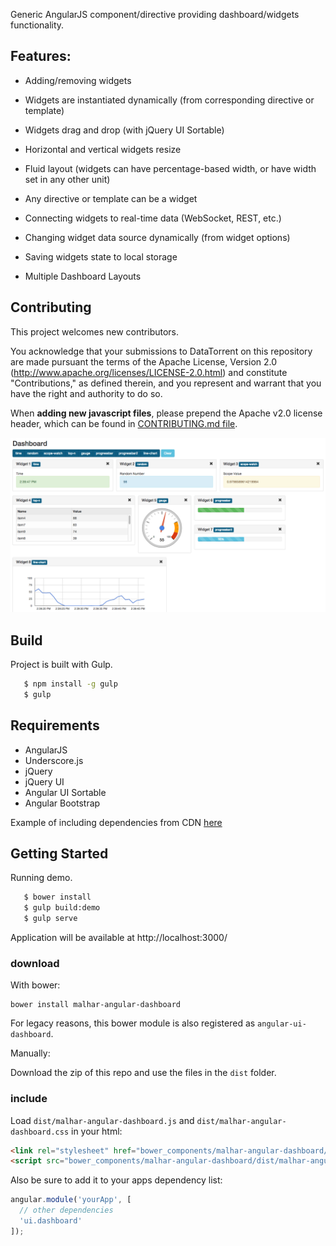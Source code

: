 Generic AngularJS component/directive providing dashboard/widgets functionality.


Features:
---------

 - Adding/removing widgets

 - Widgets are instantiated dynamically (from corresponding directive or template)

 - Widgets drag and drop (with jQuery UI Sortable)
 
 - Horizontal and vertical widgets resize

 - Fluid layout (widgets can have percentage-based width, or have width set in any other unit)

 - Any directive or template can be a widget

 - Connecting widgets to real-time data (WebSocket, REST, etc.)

 - Changing widget data source dynamically (from widget options)

 - Saving widgets state to local storage

 - Multiple Dashboard Layouts

Contributing
------------

This project welcomes new contributors.

You acknowledge that your submissions to DataTorrent on this repository are made pursuant the terms of the Apache License, Version 2.0 (http://www.apache.org/licenses/LICENSE-2.0.html) and constitute "Contributions," as defined therein, and you represent and warrant that you have the right and authority to do so.

When **adding new javascript files**, please prepend the Apache v2.0 license header, which can be found in [CONTRIBUTING.md file](https://github.com/DataTorrent/malhar-angular-dashboard/blob/master/CONTRIBUTING.md).


![AngularJS Dashboard](docs/AngularJSDashboard.png "AngularJS Dashboard")

Build
-----

 Project is built with Gulp.

 ``` bash
    $ npm install -g gulp
    $ gulp
 ```

Requirements
------------

- AngularJS
- Underscore.js
- jQuery
- jQuery UI
- Angular UI Sortable
- Angular Bootstrap

Example of including dependencies from CDN [here](src/index.html)

Getting Started
---------------

Running demo.

 ``` bash
    $ bower install
    $ gulp build:demo
    $ gulp serve
 ```

Application will be available at http://localhost:3000/

### download

With bower:

```
bower install malhar-angular-dashboard
```
For legacy reasons, this bower module is also registered as `angular-ui-dashboard`.

Manually:

Download the zip of this repo and use the files in the `dist` folder.

### include

Load `dist/malhar-angular-dashboard.js` and `dist/malhar-angular-dashboard.css` in your html:

```HTML
<link rel="stylesheet" href="bower_components/malhar-angular-dashboard/dist/malhar-angular-dashboard.css">
<script src="bower_components/malhar-angular-dashboard/dist/malhar-angular-dashboard.js"></script>
```

Also be sure to add it to your apps dependency list:

```JavaScript
angular.module('yourApp', [
  // other dependencies
  'ui.dashboard'
]);